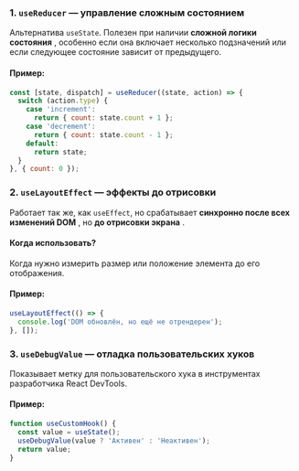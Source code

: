### 1. **`useReducer`** — управление сложным состоянием

Альтернатива `useState`. Полезен при наличии **сложной логики состояния** , особенно если она включает несколько подзначений или если следующее состояние зависит от предыдущего.

#### Пример:

```js
const [state, dispatch] = useReducer((state, action) => {
  switch (action.type) {
    case 'increment':
      return { count: state.count + 1 };
    case 'decrement':
      return { count: state.count - 1 };
    default:
      return state;
  }
}, { count: 0 });
```

### 2. **`useLayoutEffect`** — эффекты до отрисовки

Работает так же, как `useEffect`, но срабатывает **синхронно после всех изменений DOM** , но **до отрисовки экрана** .

#### Когда использовать?

Когда нужно измерить размер или положение элемента до его отображения.

#### Пример:

```js
useLayoutEffect(() => {
  console.log('DOM обновлён, но ещё не отрендерен');
}, []);
```

### 3. **`useDebugValue`** — отладка пользовательских хуков

Показывает метку для пользовательского хука в инструментах разработчика React DevTools.

#### Пример:

```js
function useCustomHook() {
  const value = useState();
  useDebugValue(value ? 'Активен' : 'Неактивен');
  return value;
}
```